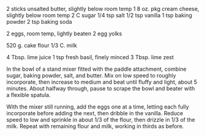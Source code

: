 

2 sticks unsalted butter, slightly below room temp
1 8 oz. pkg cream cheese, slightly below room temp
2 C sugar
1/4 tsp salt
1/2 tsp vanilla
1 tsp baking powder
2 tsp baking soda

2 eggs, room temp, lightly beaten
2 egg yolks

520 g. cake flour
1/3 C. milk

4 Tbsp. lime juice
1 tsp fresh basil, finely minced
3 Tbsp. lime zest





In the bowl of a stand mixer fitted with the paddle attachment, combine sugar, baking powder, salt, and butter. Mix on low speed to roughly incorporate, then increase to medium and beat until fluffy and light, about 5 minutes. About halfway through, pause to scrape the bowl and beater with a flexible spatula.

With the mixer still running, add the eggs one at a time, letting each fully incorporate before adding the next, then dribble in the vanilla. Reduce speed to low and sprinkle in about 1/3 of the flour, then drizzle in 1/3 of the milk. Repeat with remaining flour and milk, working in thirds as before.